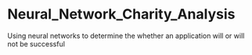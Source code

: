 # Neural_Network_Charity_Analysis
Using neural networks to determine the whether an application will or will not be successful 

